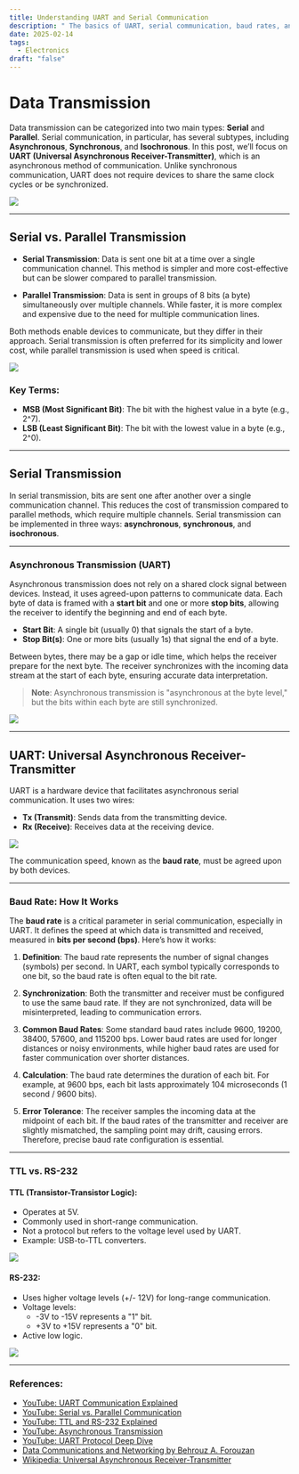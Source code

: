 ```yaml
---
title: Understanding UART and Serial Communication
description: " The basics of UART, serial communication, baud rates, and the differences between TTL and RS-232."
date: 2025-02-14
tags:
  - Electronics
draft: "false"
---
```

# Data Transmission

Data transmission can be categorized into two main types: **Serial** and **Parallel**. Serial communication, in particular, has several subtypes, including **Asynchronous**, **Synchronous**, and **Isochronous**. In this post, we’ll focus on **UART (Universal Asynchronous Receiver-Transmitter)**, which is an asynchronous method of communication. Unlike synchronous communication, UART does not require devices to share the same clock cycles or be synchronized.

![](/images/Data%20transmission.png)

---

## Serial vs. Parallel Transmission

- **Serial Transmission**: Data is sent one bit at a time over a single communication channel. This method is simpler and more cost-effective but can be slower compared to parallel transmission.
  
- **Parallel Transmission**: Data is sent in groups of 8 bits (a byte) simultaneously over multiple channels. While faster, it is more complex and expensive due to the need for multiple communication lines.

Both methods enable devices to communicate, but they differ in their approach. Serial transmission is often preferred for its simplicity and lower cost, while parallel transmission is used when speed is critical.

![](/images/parallel%20vs%20serail.png)

### Key Terms:
- **MSB (Most Significant Bit)**: The bit with the highest value in a byte (e.g., 2^7).
- **LSB (Least Significant Bit)**: The bit with the lowest value in a byte (e.g., 2^0).

---

## Serial Transmission

In serial transmission, bits are sent one after another over a single communication channel. This reduces the cost of transmission compared to parallel methods, which require multiple channels. Serial transmission can be implemented in three ways: **asynchronous**, **synchronous**, and **isochronous**.

---

### Asynchronous Transmission (UART)

Asynchronous transmission does not rely on a shared clock signal between devices. Instead, it uses agreed-upon patterns to communicate data. Each byte of data is framed with a **start bit** and one or more **stop bits**, allowing the receiver to identify the beginning and end of each byte.

- **Start Bit**: A single bit (usually 0) that signals the start of a byte.
- **Stop Bit(s)**: One or more bits (usually 1s) that signal the end of a byte.

Between bytes, there may be a gap or idle time, which helps the receiver prepare for the next byte. The receiver synchronizes with the incoming data stream at the start of each byte, ensuring accurate data interpretation.

> **Note**: Asynchronous transmission is "asynchronous at the byte level," but the bits within each byte are still synchronized.

![](/images/serial%20byte.png)

---

## UART: Universal Asynchronous Receiver-Transmitter

UART is a hardware device that facilitates asynchronous serial communication. It uses two wires:
- **Tx (Transmit)**: Sends data from the transmitting device.
- **Rx (Receive)**: Receives data at the receiving device.

![](/images/Pasted%20image%2020250215052600.png)

The communication speed, known as the **baud rate**, must be agreed upon by both devices.

---
### Baud Rate: How It Works

The **baud rate** is a critical parameter in serial communication, especially in UART. It defines the speed at which data is transmitted and received, measured in **bits per second (bps)**. Here’s how it works:

1. **Definition**: The baud rate represents the number of signal changes (symbols) per second. In UART, each symbol typically corresponds to one bit, so the baud rate is often equal to the bit rate.
    
2. **Synchronization**: Both the transmitter and receiver must be configured to use the same baud rate. If they are not synchronized, data will be misinterpreted, leading to communication errors.
    
3. **Common Baud Rates**: Some standard baud rates include 9600, 19200, 38400, 57600, and 115200 bps. Lower baud rates are used for longer distances or noisy environments, while higher baud rates are used for faster communication over shorter distances.
    
4. **Calculation**: The baud rate determines the duration of each bit. For example, at 9600 bps, each bit lasts approximately 104 microseconds (1 second / 9600 bits).
    
5. **Error Tolerance**: The receiver samples the incoming data at the midpoint of each bit. If the baud rates of the transmitter and receiver are slightly mismatched, the sampling point may drift, causing errors. Therefore, precise baud rate configuration is essential.
---


### TTL vs. RS-232
#### TTL (Transistor-Transistor Logic):
- Operates at 5V.
- Commonly used in short-range communication.
- Not a protocol but refers to the voltage level used by UART.
- Example: USB-to-TTL converters.

![](/images/TTL.png)

#### RS-232:
- Uses higher voltage levels (+/- 12V) for long-range communication.
- Voltage levels:
	- -3V to -15V represents a "1" bit.
	- +3V to +15V represents a "0" bit.
- Active low logic.

![](/images/RS232.png)

---
### References:
-  [YouTube: UART Communication Explained](https://www.youtube.com/watch?v=JuvWbRhhpdI)
-  [YouTube: Serial vs. Parallel Communication](https://www.youtube.com/watch?v=IyGwvGzrqp8)
-  [YouTube: TTL and RS-232 Explained](https://www.youtube.com/watch?v=V6m2skVlsQI)
-  [YouTube: Asynchronous Transmission](https://www.youtube.com/watch?v=4xBjrE9csxg)
-  [YouTube: UART Protocol Deep Dive](https://www.youtube.com/watch?v=Z-O6PkvYXXs)
-  [Data Communications and Networking by Behrouz A. Forouzan](https://dpvipracollege.in/wp-content/uploads/2023/01/Data-Communications-and-Networking-By-Behrouz-A.Forouzan.pdf)
-  [Wikipedia: Universal Asynchronous Receiver-Transmitter](https://en.wikipedia.org/wiki/Universal_asynchronous_receiver-transmitter)
